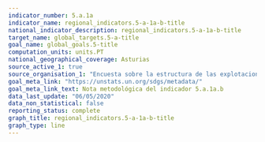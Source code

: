 ```yaml
---
indicator_number: 5.a.1a
indicator_name: regional_indicators.5-a-1a-b-title
national_indicator_description: regional_indicators.5-a-1a-b-title
target_name: global_targets.5-a-title
goal_name: global_goals.5-title
computation_units: units.PT
national_geographical_coverage: Asturias
source_active_1: true
source_organisation_1: "Encuesta sobre la estructura de las explotaciones agrícolas, INE"
goal_meta_link: "https://unstats.un.org/sdgs/metadata/"
goal_meta_link_text: Nota metodológica del indicador 5.a.1a.b
data_last_update: "06/05/2020"
data_non_statistical: false
reporting_status: complete
graph_title: regional_indicators.5-a-1a-b-title
graph_type: line
---
```

